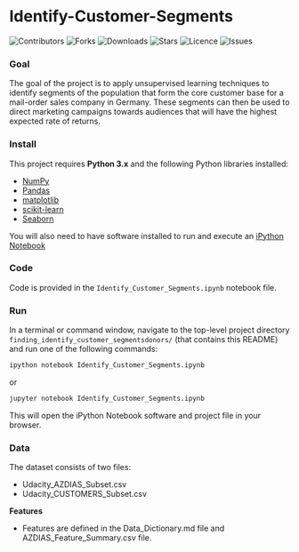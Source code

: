 # Identify-Customer-Segments

![Contributors](https://img.shields.io/github/contributors/walidsi/identify-customer-segments?style=plastic)
![Forks](https://img.shields.io/github/forks/walidsi/identify-customer-segments)
![Downloads](https://img.shields.io/github/downloads/walidsi/identify-customer-segments/total)
![Stars](https://img.shields.io/github/stars/walidsi/identify-customer-segments)
![Licence](https://img.shields.io/github/license/walidsi/identify-customer-segments)
![Issues](https://img.shields.io/github/issues/walidsi/identify-customer-segments)

### Goal
The goal of the project is to apply unsupervised learning techniques to identify segments of the population that form the core customer base for a mail-order sales company in Germany. These segments can then be used to direct marketing campaigns towards audiences that will have the highest expected rate of returns.

### Install

This project requires **Python 3.x** and the following Python libraries installed:

- [NumPy](http://www.numpy.org/)
- [Pandas](http://pandas.pydata.org)
- [matplotlib](http://matplotlib.org/)
- [scikit-learn](http://scikit-learn.org/stable/)
- [Seaborn](https://seaborn.pydata.org/)

You will also need to have software installed to run and execute an [iPython Notebook](http://ipython.org/notebook.html)

### Code

Code is provided in the `Identify_Customer_Segments.ipynb` notebook file.

### Run

In a terminal or command window, navigate to the top-level project directory `finding_identify_customer_segmentsdonors/` (that contains this README) and run one of the following commands:

```bash
ipython notebook Identify_Customer_Segments.ipynb
```  
or
```bash
jupyter notebook Identify_Customer_Segments.ipynb
```

This will open the iPython Notebook software and project file in your browser.

### Data

The dataset consists of two files:
  - Udacity_AZDIAS_Subset.csv
  - Udacity_CUSTOMERS_Subset.csv

**Features**
- Features are defined in the Data_Dictionary.md file and AZDIAS_Feature_Summary.csv file.
